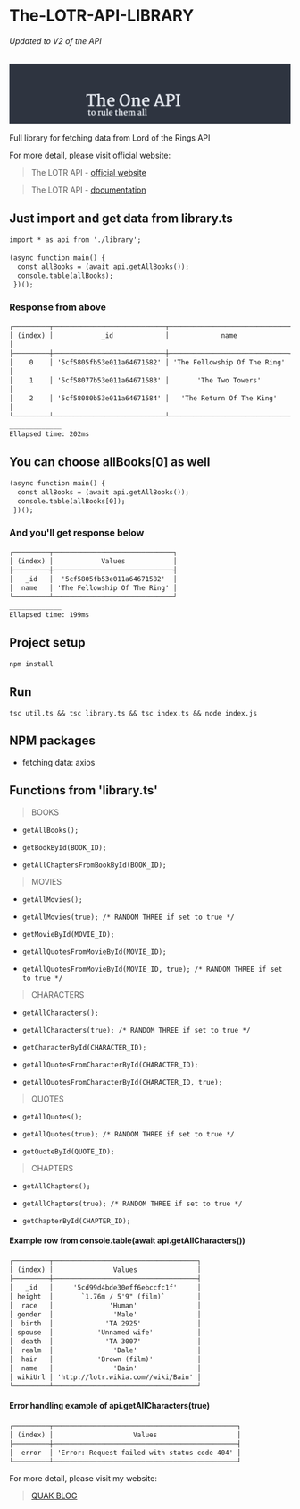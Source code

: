 # The-LOTR-API-LIBRARY
###### Updated to V2 of the API
![The-LOTR-API](/lotr-api-img.png)

Full library for fetching data from Lord of the Rings API

For more detail, please visit official website:
> The LOTR API - [official website](https://the-one-api.dev/)

> The LOTR API - [documentation](https://the-one-api.dev/documentation)

## Just import and get data from library.ts
```
import * as api from './library';

(async function main() {
  const allBooks = (await api.getAllBooks());
  console.table(allBooks);
 })();
```

### Response from above
```
┌─────────┬────────────────────────────┬──────────────────────────────┐
│ (index) │            _id             │             name             │
├─────────┼────────────────────────────┼──────────────────────────────┤
│    0    │ '5cf5805fb53e011a64671582' │ 'The Fellowship Of The Ring' │
│    1    │ '5cf58077b53e011a64671583' │       'The Two Towers'       │
│    2    │ '5cf58080b53e011a64671584' │   'The Return Of The King'   │
└─────────┴────────────────────────────┴──────────────────────────────┘
_____________
Ellapsed time: 202ms
```

## You can choose allBooks[0] as well
```
(async function main() {
  const allBooks = (await api.getAllBooks());
  console.table(allBooks[0]);
 })();
```
### And you'll get response below
```
┌─────────┬──────────────────────────────┐
│ (index) │            Values            │
├─────────┼──────────────────────────────┤
│   _id   │  '5cf5805fb53e011a64671582'  │
│  name   │ 'The Fellowship Of The Ring' │
└─────────┴──────────────────────────────┘
_____________
Ellapsed time: 199ms
```

## Project setup
```
npm install
```

## Run
```
tsc util.ts && tsc library.ts && tsc index.ts && node index.js
```

## NPM packages
* fetching data: axios

## Functions from 'library.ts'
> BOOKS
  *     getAllBooks();
  *     getBookById(BOOK_ID);
  *     getAllChaptersFromBookById(BOOK_ID);

> MOVIES
  *     getAllMovies();
  *     getAllMovies(true); /* RANDOM THREE if set to true */
  *     getMovieById(MOVIE_ID);
  *     getAllQuotesFromMovieById(MOVIE_ID);
  *     getAllQuotesFromMovieById(MOVIE_ID, true); /* RANDOM THREE if set to true */

> CHARACTERS
  *     getAllCharacters();
  *     getAllCharacters(true); /* RANDOM THREE if set to true */
  *     getCharacterById(CHARACTER_ID);
  *     getAllQuotesFromCharacterById(CHARACTER_ID);
  *     getAllQuotesFromCharacterById(CHARACTER_ID, true);

> QUOTES
  *     getAllQuotes();
  *     getAllQuotes(true); /* RANDOM THREE if set to true */
  *     getQuoteById(QUOTE_ID);

> CHAPTERS
  *     getAllChapters();
  *     getAllChapters(true); /* RANDOM THREE if set to true */
  *     getChapterById(CHAPTER_ID);


#### Example row from console.table(await api.getAllCharacters())
```
┌─────────┬────────────────────────────────────┐
│ (index) │               Values               │
├─────────┼────────────────────────────────────┤
│   _id   │     '5cd99d4bde30eff6ebccfc1f'     │
│ height  │       `1.76m / 5'9" (film)`        │
│  race   │              'Human'               │
│ gender  │               'Male'               │
│  birth  │             'TA 2925'              │
│ spouse  │           'Unnamed wife'           │
│  death  │             'TA 3007'              │
│  realm  │               'Dale'               │
│  hair   │           'Brown (film)'           │
│  name   │               'Bain'               │
│ wikiUrl │ 'http://lotr.wikia.com//wiki/Bain' │
└─────────┴────────────────────────────────────┘
```

#### Error handling example of api.getAllCharacters(true)
```
┌─────────┬──────────────────────────────────────────────┐
│ (index) │                    Values                    │
├─────────┼──────────────────────────────────────────────┤
│  error  │ 'Error: Request failed with status code 404' │
└─────────┴──────────────────────────────────────────────┘
```


For more detail, please visit my website:
> [QUAK BLOG](http://quak.com.pl)

